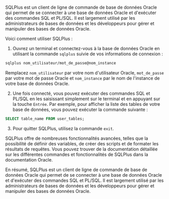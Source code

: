 SQLPlus est un client de ligne de commande de base de données Oracle qui permet de se connecter à une base de données Oracle et d'exécuter des commandes SQL et PL/SQL. Il est largement utilisé par les administrateurs de bases de données et les développeurs pour gérer et manipuler des bases de données Oracle.

Voici comment utiliser SQLPlus :

1.  Ouvrez un terminal et connectez-vous à la base de données Oracle en utilisant la commande `sqlplus` suivie de vos informations de connexion :

```bash
sqlplus nom_utilisateur/mot_de_passe@nom_instance
```

Remplacez `nom_utilisateur` par votre nom d'utilisateur Oracle, `mot_de_passe` par votre mot de passe Oracle et `nom_instance` par le nom de l'instance de votre base de données Oracle.

2.  Une fois connecté, vous pouvez exécuter des commandes SQL et PL/SQL en les saisissant simplement sur le terminal et en appuyant sur la touche `Entrée`. Par exemple, pour afficher la liste des tables de votre base de données, vous pouvez exécuter la commande suivante :

```sql
SELECT table_name FROM user_tables;
```

3.  Pour quitter SQLPlus, utilisez la commande `exit`.

SQLPlus offre de nombreuses fonctionnalités avancées, telles que la possibilité de définir des variables, de créer des scripts et de formater les résultats de requêtes. Vous pouvez trouver de la documentation détaillée sur les différentes commandes et fonctionnalités de SQLPlus dans la documentation Oracle.

En résumé, SQLPlus est un client de ligne de commande de base de données Oracle qui permet de se connecter à une base de données Oracle et d'exécuter des commandes SQL et PL/SQL. Il est largement utilisé par les administrateurs de bases de données et les développeurs pour gérer et manipuler des bases de données Oracle.